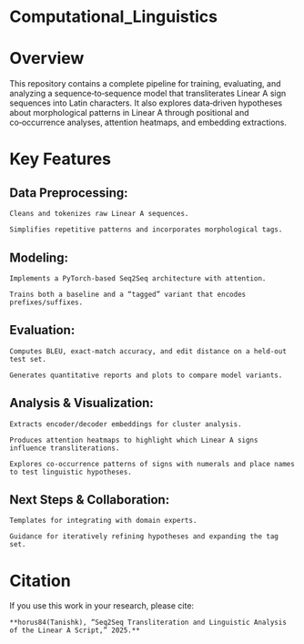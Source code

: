 # Computational_Linguistics
# Overview

This repository contains a complete pipeline for training, evaluating, and analyzing a sequence‑to‑sequence model that transliterates Linear A sign sequences into Latin characters. It also explores data‑driven hypotheses about morphological patterns in Linear A through positional and co‑occurrence analyses, attention heatmaps, and embedding extractions.

# Key Features

    
## Data Preprocessing:

    Cleans and tokenizes raw Linear A sequences.

    Simplifies repetitive patterns and incorporates morphological tags.

## Modeling:

    Implements a PyTorch-based Seq2Seq architecture with attention.

    Trains both a baseline and a “tagged” variant that encodes prefixes/suffixes.

## Evaluation:

    Computes BLEU, exact-match accuracy, and edit distance on a held‑out test set.

    Generates quantitative reports and plots to compare model variants.

## Analysis & Visualization:

    Extracts encoder/decoder embeddings for cluster analysis.

    Produces attention heatmaps to highlight which Linear A signs influence transliterations.

    Explores co‑occurrence patterns of signs with numerals and place names to test linguistic hypotheses.

## Next Steps & Collaboration:

    Templates for integrating with domain experts.

    Guidance for iteratively refining hypotheses and expanding the tag set.

# Citation

If you use this work in your research, please cite:

    **horus84(Tanishk), “Seq2Seq Transliteration and Linguistic Analysis of the Linear A Script,” 2025.**
    
